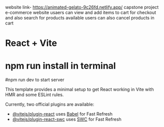 website link- https://animated-gelato-9c26fd.netlify.app/
capstone project
e-commerce website
usaers can view and add items to cart for checkout and also search for products available
users can also cancel products in cart
# React + Vite
# npm run install in terminal
#npm run dev to start server


This template provides a minimal setup to get React working in Vite with HMR and some ESLint rules.

Currently, two official plugins are available:

- [@vitejs/plugin-react](https://github.com/vitejs/vite-plugin-react/blob/main/packages/plugin-react/README.md) uses [Babel](https://babeljs.io/) for Fast Refresh
- [@vitejs/plugin-react-swc](https://github.com/vitejs/vite-plugin-react-swc) uses [SWC](https://swc.rs/) for Fast Refresh
